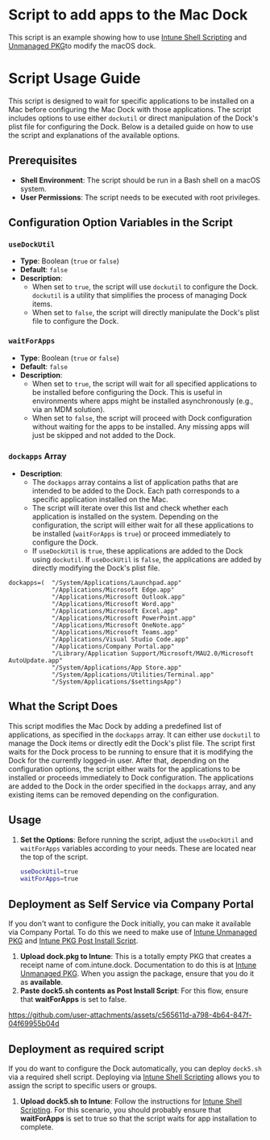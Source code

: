 # Script to add apps to the Mac Dock

This script is an example showing how to use [Intune Shell Scripting](https://docs.microsoft.com/en-us/mem/intune/apps/macos-shell-scripts) and [Unmanaged PKG](https://learn.microsoft.com/en-us/mem/intune/apps/macos-unmanaged-pkg)to modify the macOS dock.

# Script Usage Guide

This script is designed to wait for specific applications to be installed on a Mac before configuring the Mac Dock with those applications. The script includes options to use either `dockutil` or direct manipulation of the Dock's plist file for configuring the Dock. Below is a detailed guide on how to use the script and explanations of the available options.

## Prerequisites

- **Shell Environment**: The script should be run in a Bash shell on a macOS system.
- **User Permissions**: The script needs to be executed with root privileges.

## Configuration Option Variables in the Script

### `useDockUtil`

- **Type**: Boolean (`true` or `false`)
- **Default**: `false`
- **Description**: 
  - When set to `true`, the script will use `dockutil` to configure the Dock. `dockutil` is a utility that simplifies the process of managing Dock items.
  - When set to `false`, the script will directly manipulate the Dock's plist file to configure the Dock.

### `waitForApps`

- **Type**: Boolean (`true` or `false`)
- **Default**: `false`
- **Description**: 
  - When set to `true`, the script will wait for all specified applications to be installed before configuring the Dock. This is useful in environments where apps might be installed asynchronously (e.g., via an MDM solution).
  - When set to `false`, the script will proceed with Dock configuration without waiting for the apps to be installed. Any missing apps will just be skipped and not added to the Dock.

### `dockapps` Array

- **Description**:
  - The `dockapps` array contains a list of application paths that are intended to be added to the Dock. Each path corresponds to a specific application installed on the Mac.
  - The script will iterate over this list and check whether each application is installed on the system. Depending on the configuration, the script will either wait for all these applications to be installed (`waitForApps` is `true`) or proceed immediately to configure the Dock.
  - If `useDockUtil` is `true`, these applications are added to the Dock using `dockutil`. If `useDockUtil` is `false`, the applications are added by directly modifying the Dock's plist file.

```
dockapps=(  "/System/Applications/Launchpad.app"
            "/Applications/Microsoft Edge.app"
            "/Applications/Microsoft Outlook.app"
            "/Applications/Microsoft Word.app"
            "/Applications/Microsoft Excel.app"
            "/Applications/Microsoft PowerPoint.app"
            "/Applications/Microsoft OneNote.app"
            "/Applications/Microsoft Teams.app"
            "/Applications/Visual Studio Code.app"
            "/Applications/Company Portal.app"
            "/Library/Application Support/Microsoft/MAU2.0/Microsoft AutoUpdate.app"
            "/System/Applications/App Store.app"
            "/System/Applications/Utilities/Terminal.app"
            "/System/Applications/$settingsApp")
```

## What the Script Does

This script modifies the Mac Dock by adding a predefined list of applications, as specified in the `dockapps` array. It can either use `dockutil` to manage the Dock items or directly edit the Dock's plist file. The script first waits for the Dock process to be running to ensure that it is modifying the Dock for the currently logged-in user. After that, depending on the configuration options, the script either waits for the applications to be installed or proceeds immediately to Dock configuration. The applications are added to the Dock in the order specified in the `dockapps` array, and any existing items can be removed depending on the configuration.

## Usage

1. **Set the Options**: Before running the script, adjust the `useDockUtil` and `waitForApps` variables according to your needs. These are located near the top of the script.

   ```bash
   useDockUtil=true
   waitForApps=true

## Deployment as Self Service via Company Portal

If you don't want to configure the Dock initially, you can make it available via Company Portal. To do this we need to make use of [Intune Unmanaged PKG](https://learn.microsoft.com/en-us/mem/intune/apps/macos-unmanaged-pkg) and [Intune PKG Post Install Script](https://learn.microsoft.com/en-us/mem/intune/apps/macos-unmanaged-pkg#step-2--program).

1. **Upload dock.pkg to Intune**: This is a totally empty PKG that creates a receipt name of com.intune.dock. Documentation to do this is at [Intune Unmanaged PKG](https://learn.microsoft.com/en-us/mem/intune/apps/macos-unmanaged-pkg). When you assign the package, ensure that you do it as **available**.
2. **Paste dock5.sh contents as Post Install Script**: For this flow, ensure that **waitForApps** is set to false.

https://github.com/user-attachments/assets/c565611d-a798-4b64-847f-04f69955b04d

## Deployment as required script

If you do want to configure the Dock automatically, you can deploy `dock5.sh` via a required shell script. Deploying via [Intune Shell Scripting](https://docs.microsoft.com/en-us/mem/intune/apps/macos-shell-scripts) allows you to assign the script to specific users or groups. 

1. **Upload dock5.sh to Intune**: Follow the instructions for [Intune Shell Scripting](https://docs.microsoft.com/en-us/mem/intune/apps/macos-shell-scripts). For this scenario, you should probably ensure that **waitForApps** is set to true so that the script waits for app installation to complete.
